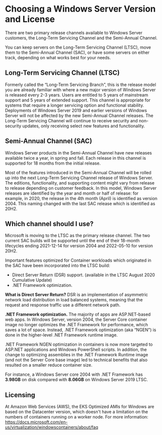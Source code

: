 # Choosing a Windows Server Version and License

There are two primary release channels available to Windows Server customers, the Long-Term Servicing Channel and the Semi-Annual Channel.

You can keep servers on the Long-Term Servicing Channel (LTSC), move them to the Semi-Annual Channel (SAC), or have some servers on either track, depending on what works best for your needs.

## Long-Term Servicing Channel (LTSC)

Formerly called the “Long-Term Servicing Branch”, this is the release model you are already familiar with where a new major version of Windows Server is released every 2-3 years. Users are entitled to 5 years of mainstream support and 5 years of extended support. This channel is appropriate for systems that require a longer servicing option and functional stability. Deployments of Windows Server 2019 and earlier versions of Windows Server will not be affected by the new Semi-Annual Channel releases. The Long-Term Servicing Channel will continue to receive security and non-security updates, only receiving select new features and functionality.

## Semi-Annual Channel (SAC)

Windows Server products in the Semi-Annual Channel have new releases available twice a year, in spring and fall. Each release in this channel is supported for 18 months from the initial release.

Most of the features introduced in the Semi-Annual Channel will be rolled up into the next Long-Term Servicing Channel release of Windows Server. The editions, functionality, and supporting content might vary from release to release depending on customer feedback. In this model, Windows Server releases are identified by the year and month or half of release: for example, in 2020, the release in the 4th month (April) is identified as version 2004. This naming changed with the last SAC release which is identified as 20H2.

## Which channel should I use?

Microsoft is moving to the LTSC as the primary release channel. The two current SAC builds will be supported until the end of their 18-month lifecycles ending 2021-12-14 for version 2004 and 2022-05-10 for version 20H2.

Important features optimized for Container workloads which originated in the SAC have been incorporated into the LTSC build:

* Direct Server Return (DSR) support. (available in the LTSC August 2020 Cumulative Update)
* .NET Framework optimization.

**What is Direct Server Return?**
DSR is an implementation of asymmetric network load distribution in load balanced systems, meaning that the request and response traffic use a different network path.

**.NET Framework optimization.**
The majority of apps are ASP.NET-based web apps. In Windows Server, version 2004, the Server Core container image no longer optimizes the .NET Framework for performance, which saves a lot of space. Instead, .NET Framework optimization (aka “NGEN”) is done in the higher-level .NET Framework runtime image. 

.NET Framework NGEN optimization in containers is now more targeted to ASP.NET applications and Windows PowerShell scripts. In addition, the change to optimizing assemblies in the .NET Framework Runtime image (and not the Server Core base image) led to technical benefits that also resulted on a smaller reduce container size. 

For instance, a Windows Server core 2004 with .NET Framework has **3.98GB** on disk compared with **8.06GB** on Windows Server 2019 LTSC.

## Licensing

At Amazon Web Services (AWS), the EKS Optimized AMIs for Windows are based on the Datacenter version, which doesn't have a limitation on the numbers of containers running on a worker node. For more information: https://docs.microsoft.com/en-us/virtualization/windowscontainers/about/faq
